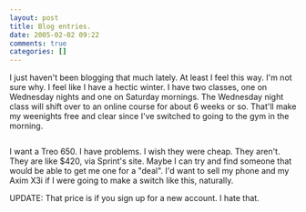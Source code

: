 ```yaml
---
layout: post
title: Blog entries.
date: 2005-02-02 09:22
comments: true
categories: []
---
```

I just haven't been blogging that much lately. At least I feel this way. I'm not sure why. I feel like I have a hectic winter. I have two classes, one on Wednesday nights and one on Saturday mornings. The Wednesday night class will shift over to an online course for about 6 weeks or so. That'll make my weenights free and clear since I've switched to going to the gym in the morning.

<img src="http://www1.sprintpcs.com/media/Assets/ueContent/phones/wow-phoneDetailsPOTR650HK.gif" title="" border="0">

I want a Treo 650. I have problems. I wish they were cheap. They aren't. They are like $420, via Sprint's site. Maybe I can try and find someone that would be able to get me one for a "deal". I'd want to sell my phone and my Axim X3i if I were going to make a switch like this, naturally.

UPDATE: That price is if you sign up for a new account. I hate that.
